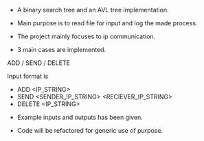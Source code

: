* A binary search tree and an AVL tree implementation.

* Main purpose is to read file for input and log the made process.

* The project mainly focuses to ip communication.

* 3 main cases are implemented.

ADD / SEND / DELETE

Input format is 
- ADD <IP_STRING>
- SEND <SENDER_IP_STRING> <RECIEVER_IP_STRING>
- DELETE <IP_STRING>


* Example inputs and outputs has been given. 

* Code will be refactored for generic use of purpose.
